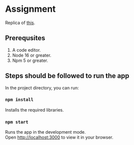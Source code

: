 # Assignment

Replica of [this](https://acharyaprashant.org/en/courses/series/course-series-eeb9d3).

## Prerequsites

1. A code editor.
2. Node 16 or greater.
3. Npm 5 or greater.

## Steps should be followed to run the app

In the project directory, you can run:

### `npm install`

Installs the required libraries.

### `npm start`

Runs the app in the development mode.\
Open [http://localhost:3000](http://localhost:3000) to view it in your browser.

